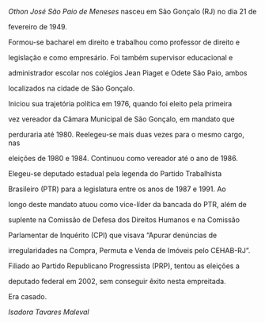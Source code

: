 

*Othon José São Paio de Meneses* nasceu em São Gonçalo (RJ) no dia 21 de

fevereiro de 1949.



Formou-se bacharel em direito e trabalhou como professor de direito e

legislação e como empresário. Foi também supervisor educacional e

administrador escolar nos colégios Jean Piaget e Odete São Paio, ambos

localizados na cidade de São Gonçalo.



Iniciou sua trajetória política em 1976, quando foi eleito pela primeira

vez vereador da Câmara Municipal de São Gonçalo, em mandato que

perduraria até 1980. Reelegeu-se mais duas vezes para o mesmo cargo, nas

eleições de 1980 e 1984. Continuou como vereador até o ano de 1986.



Elegeu-se deputado estadual pela legenda do Partido Trabalhista

Brasileiro (PTR) para a legislatura entre os anos de 1987 e 1991. Ao

longo deste mandato atuou como vice-líder da bancada do PTR, além de

suplente na Comissão de Defesa dos Direitos Humanos e na Comissão

Parlamentar de Inquérito (CPI) que visava “Apurar denúncias de

irregularidades na Compra, Permuta e Venda de Imóveis pelo CEHAB-RJ”.



Filiado ao Partido Republicano Progressista (PRP), tentou as eleições a

deputado federal em 2002, sem conseguir êxito nesta empreitada.



Era casado.



*Isadora Tavares Maleval*



